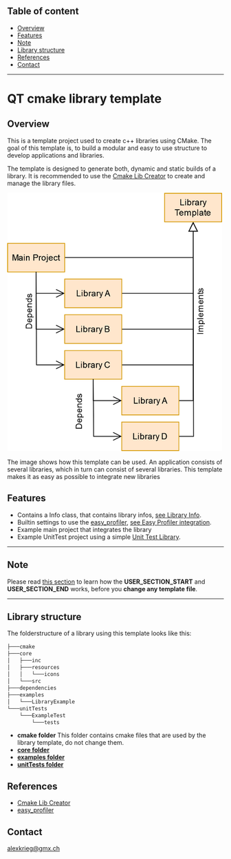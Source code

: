 ## Table of content
- [Overview](#overview)
- [Features](#features)
- [Note](#note)
- [Library structure](#library-structure)
- [References](#references)
- [Contact](#contact)
------------------------------------------------------
# QT cmake library template
## Overview
This is a template project used to create c++ libraries using CMake.
The goal of this template is, to build a modular and easy to use structure to develop applications and libraries.

The template is designed to generate both, dynamic and static builds of a library.
It is recommended to use the [Cmake Lib Creator](https://github.com/KROIA/CmakeLibCreator) to create and manage the library files.

<img src="documentation/LibraryHirarchy.png" alt="Overview" width="500"/>

The image shows how this template can be used.
An application consists of several libraries, which in turn can consist of several libraries.
This template makes it as easy as possible to integrate new libraries

## Features

- Contains a Info class, that contains library infos, [see Library Info](documentation/coreFolder.md/#LibraryName_info.h).
- Builtin settings to use the [easy_profiler](https://github.com/yse/easy_profiler), [see Easy Profiler integration](documentation/EasyProfilerIntegration.md).
- Example main project that integrates the library
- Example UnitTest project using a simple [Unit Test Library](https://github.com/KROIA/UnitTest).

--------
## Note
Please read [this section](documentation/generalInfoForSourceFiles.md) to learn how the **USER_SECTION_START** and **USER_SECTION_END** works, before you **change any template file**.

--------
## Library structure
The folderstructure of a library using this template looks like this:<br>
``` 
├───cmake
├───core
│   ├───inc
│   ├───resources
│   │   └───icons
│   └───src
├───dependencies
├───examples
│   └───LibraryExample
└───unitTests
    └───ExampleTest
        └───tests
```
- **cmake folder**
This folder contains cmake files that are used by the library template, do not change them.
- **[core folder](documentation/coreFolder.md)**
- **[examples folder](documentation/examplesFolder.md)**
- **[unitTests folder](documentation/unitTestsFolder.md)**


## References
- [Cmake Lib Creator](https://github.com/KROIA/CmakeLibCreator)
- [easy_profiler](https://github.com/yse/easy_profiler)

## Contact
alexkrieg@gmx.ch
